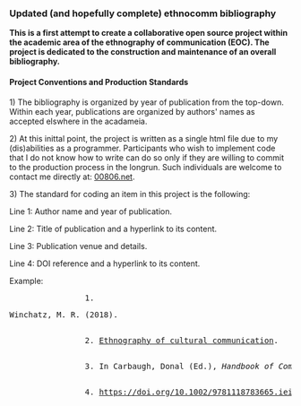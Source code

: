 <!DOCTYPE html>
<html>
   <head>
      <h3>Updated (and hopefully complete) ethnocomm bibliography</h3>
      <p><b>This is a first attempt to create a collaborative open source project within the academic area of the ethnography of communication (EOC). The project is dedicated to the construction and maintenance of an overall bibliography.</b></p>
   </head>
	
   <body>
        <h4>Project Conventions and Production Standards</h2>
            <p>1) The bibliography is organized by year of publication from the top-down. Within each year, publications are organized by authors' names as accepted elswhere in the acadameia.</p>
            <p>2) At this inittal point, the project is written as a single html file due to my (dis)abilities as a programmer. Participants who wish to implement code that I do not know how to write can do so only if they are willing to commit to the production process in the longrun. Such              
                      individuals are welcome to contact me directly at: <a href="https://00806.net/?page_id=7">00806.net</a>.</p>       
            <p>3) The standard for coding an item in this project is the following:</p>
            <p>Line 1: Author name and year of publication.</p>
            <p>Line 2: Title of publication and a hyperlink to its content.</p>
            <p>Line 3: Publication venue and details.</p>
            <p>Line 4: DOI reference and a hyperlink to its content.</p>
            <p>Example:</p>
                <pre>
                1. <p>Winchatz, M. R. (2018).</p>
                2. <a href="EOC_Library/Winchatz 2018 - The International Encyclopedia of Intercultural Communication.pdf">Ethnography of cultural communication</a>.</p>
                3. In Carbaugh, Donal (Ed.), <i>Handbook of Communication in Cross-Cultural Perspective</i>(pp. 65-75). Routledge.</p>
   		        4. <a href="https://doi.org/10.1002/9781118783665.ieicc0120">https://doi.org/10.1002/9781118783665.ieicc0120</a>
   		        </pre>
   		        
